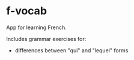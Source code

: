 # f-vocab
App for learning French.

Includes grammar exercises for:
- differences between "qui" and "lequel" forms
